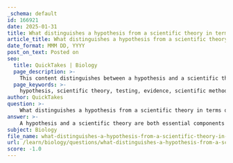 ```yaml
---
_schema: default
id: 166921
date: 2025-01-31
title: What distinguishes a hypothesis from a scientific theory in terms of testing and evidence?
article_title: What distinguishes a hypothesis from a scientific theory in terms of testing and evidence?
date_format: MMM DD, YYYY
post_on_text: Posted on
seo:
  title: QuickTakes | Biology
  page_description: >-
    This content distinguishes between a hypothesis and a scientific theory in terms of their definition, scope, testability, and the types of evidence that support them, highlighting their roles within the scientific method.
  page_keywords: >-
    hypothesis, scientific theory, testing, evidence, scientific method, definition, scope, testability, predictions, controlled experiments, evolution, natural selection, observations, refinement, germ theory of disease, microbiology, epidemiology, scientific inquiry
author: QuickTakes
question: >-
    What distinguishes a hypothesis from a scientific theory in terms of testing and evidence?
answer: >-
    A hypothesis and a scientific theory are both essential components of the scientific method, but they differ significantly in terms of their scope, testability, and the evidence that supports them.\n\n1. **Definition and Scope**:\n   - A **hypothesis** is a specific, testable statement that predicts an outcome based on a particular observation. It is often formulated in response to a question and is narrow in scope. For example, a hypothesis might state, "If plants receive more sunlight, then they will grow taller." This statement can be directly tested through controlled experiments.\n   - A **theory**, on the other hand, is a broader explanation that integrates multiple hypotheses and is supported by a substantial body of evidence. Theories provide a comprehensive framework for understanding complex phenomena and can generate multiple predictions. For instance, the theory of evolution by natural selection explains how species adapt over time and can lead to predictions about how traits may change in response to environmental pressures.\n\n2. **Testability**:\n   - **Hypotheses** are designed to be tested through experimentation or observation. They are formulated to allow scientists to gather evidence that can support or refute them. The testability of a hypothesis is crucial, as it must be possible to conduct experiments or make observations that can confirm or disprove the hypothesis.\n   - **Theories** are also testable, but they are not limited to a single experiment or observation. Instead, they encompass a wide range of evidence and have withstood rigorous testing over time. Theories are continually refined and updated as new evidence emerges, but they remain well-substantiated explanations for observable phenomena.\n\n3. **Evidence**:\n   - A hypothesis is typically supported by initial observations and may be tested in a limited context. The evidence gathered from experiments can either support or refute the hypothesis, leading to further investigation or refinement.\n   - A theory, however, is supported by a vast amount of evidence collected from various studies and experiments over time. For example, the germ theory of disease is supported by extensive research in microbiology and epidemiology, demonstrating the role of pathogens in disease transmission.\n\nIn summary, the key distinction between a hypothesis and a scientific theory lies in their scope and the level of evidence supporting them. Hypotheses are narrow, testable statements predicting specific outcomes, while theories are comprehensive explanations that integrate multiple hypotheses and are supported by extensive evidence. Understanding this distinction is crucial for appreciating the rigor and depth of scientific inquiry.
subject: Biology
file_name: what-distinguishes-a-hypothesis-from-a-scientific-theory-in-terms-of-testing-and-evidence.md
url: /learn/biology/questions/what-distinguishes-a-hypothesis-from-a-scientific-theory-in-terms-of-testing-and-evidence
score: -1.0
---
```


&nbsp;